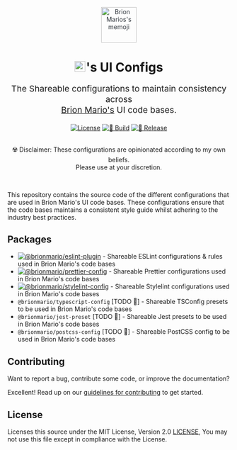 <p align="center" style="color: #343a40">
  <img
    src="https://user-images.githubusercontent.com/25959096/206864705-83b29b8f-049d-45d2-8ed4-06ec38d0bcad.svg" alt="Brion Marios's memoji" height="80" width="auto"
  >
  <h1 align="center">
    <img
      src="https://user-images.githubusercontent.com/25959096/206865437-92fa4df7-2f76-40a2-9298-ad433997d028.png" alt="Brion Mario's logo" height="24" width="auto" style="margin-right: -5px"
    >
    's UI Configs
  </h1>
</p>
<p align="center" style="font-size: 1.2rem;">The
Shareable configurations to maintain consistency across 
<br>
<a href="https://brionmario.com">Brion Mario's</a> UI code bases.</p>

<div align="center">
  <a href="./LICENSE"><img src="https://img.shields.io/badge/License-MIT-blue.svg" alt="License"></a>
  <a href="https://github.com/brionmario/ui-configs/actions/workflows/build.yml"><img src="https://github.com/brionmario/ui-configs/actions/workflows/build.yml/badge.svg" alt="🐳 Build"></a>
  <a href="https://github.com/brionmario/ui-configs/actions/workflows/release.yml"><img src="https://github.com/brionmario/ui-configs/actions/workflows/release.yml/badge.svg" alt="🚀 Release"></a>

  <br>
  <br>

☢️ Disclaimer: These configurations are opinionated according to my own beliefs.
  <br>Please use at your discretion.

</div>

<br>

This repository contains the source code of the different configurations that are used in Brion Mario's UI code bases. These configurations ensure that the code bases maintains a consistent style guide whilst adhering to the industry best practices.

## Packages

- [![@brionmario/eslint-plugin](https://img.shields.io/npm/v/@brionmario/eslint-plugin?color=%234B32C3&label=%40brionmario%2Feslint-plugin&logo=eslint)](./packages/eslint-plugin/) - Shareable ESLint configurations & rules used in Brion Mario's code bases
- [![@brionmario/prettier-config](https://img.shields.io/npm/v/@brionmario/prettier-config?color=%23F7B93E&label=%40brionmario%2Fprettier-config&logo=prettier)](./packages/prettier-config/) - Shareable Prettier configurations used in Brion Mario's code bases
- [![@brionmario/stylelint-config](https://img.shields.io/npm/v/@brionmario/stylelint-config?color=%23263238&label=%40brionmario%2Fstylelint-config&logo=stylelint)](./packages/stylelint-config/) - Shareable Stylelint configurations used in Brion Mario's code bases
- `@brionmario/typescript-config` [TODO 🦄] - Shareable TSConfig presets to be used in Brion Mario's code bases
- `@brionmario/jest-preset` [TODO 🦄] - Shareable Jest presets to be used in Brion Mario's code bases
- `@brionmario/postcss-config` [TODO 🦄] - Shareable PostCSS config to be used in Brion Mario's code bases

## Contributing

Want to report a bug, contribute some code, or improve the documentation?

Excellent! Read up on our [guidelines for contributing](./CONTRIBUTING.md) to get started.

## License

Licenses this source under the MIT License, Version 2.0 [LICENSE](./LICENSE), You may not use this file except in compliance with the License.
